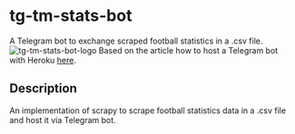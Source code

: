 

# tg-tm-stats-bot
A Telegram bot to exchange scraped football statistics in a .csv file.
![tg-tm-stats-bot-logo](https://i.ibb.co/28zqyxC/photo-2022-06-15-13-54-05.jpg)
Based on the article how to host a Telegram bot with Heroku [here](https://towardsdatascience.com/how-to-deploy-a-telegram-bot-using-heroku-for-free-9436f89575d2). 

## Description
An implementation of scrapy to scrape football statistics data in a .csv file and host it via Telegram bot.

